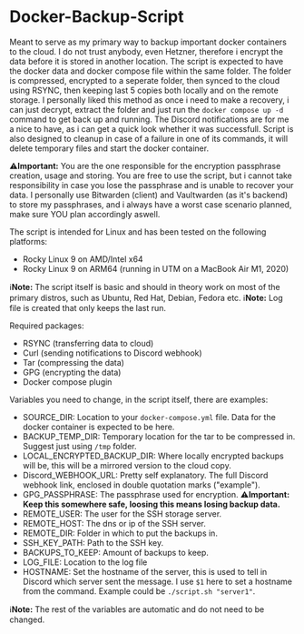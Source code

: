 # Docker-Backup-Script

Meant to serve as my primary way to backup important docker containers to the cloud. I do not trust anybody, even Hetzner, therefore i encrypt the data before it is stored in another location. The script is expected to have the docker data and docker compose file within the same folder. The folder is compressed, encrypted to a seperate folder, then synced to the cloud using RSYNC, then keeping last 5 copies both locally and on the remote storage. I personally liked this method as once i need to make a recovery, i can just decrypt, extract the folder and just run the ```docker compose up -d``` command to get back up and running. The Discord notifications are for me a nice to have, as i can get a quick look whether it was successfull. Script is also designed to cleanup in case of a failure in one of its commands, it will delete temporary files and start the docker container. 

⚠️**Important:** You are the one responsible for the encryption passphrase creation, usage and storing. You are free to use the script, but i cannot take responsibility in case you lose the passphrase and is unable to recover your data. I personally use Bitwarden (client) and Vaultwarden (as it's backend) to store my passphrases, and i always have a worst case scenario planned, make sure YOU plan accordingly aswell. 

The script is intended for Linux and has been tested on the following platforms:
- Rocky Linux 9 on AMD/Intel x64
- Rocky Linux 9 on ARM64 (running in UTM on a MacBook Air M1, 2020)

ℹ️**Note:** The script itself is basic and should in theory work on most of the primary distros, such as Ubuntu, Red Hat, Debian, Fedora etc.
ℹ️**Note:** Log file is created that only keeps the last run.

Required packages:
- RSYNC (transferring data to cloud)
- Curl (sending notifications to Discord webhook)
- Tar (compressing the data)
- GPG (encrypting the data)
- Docker compose plugin

Variables you need to change, in the script itself, there are examples:
- SOURCE_DIR: Location to your ```docker-compose.yml``` file. Data for the docker container is expected to be here.
- BACKUP_TEMP_DIR: Temporary location for the tar to be compressed in. Suggest just using ```/tmp``` folder.
- LOCAL_ENCRYPTED_BACKUP_DIR: Where locally encrypted backups will be, this will be a mirrored version to the cloud copy.
- Discord_WEBHOOK_URL: Pretty self explanatory. The full Discord webhook link, enclosed in double quotation marks ("example").
- GPG_PASSPHRASE: The passphrase used for encryption. ⚠️**Important: Keep this somewhere safe, loosing this means losing backup data.**
- REMOTE_USER: The user for the SSH storage server.
- REMOTE_HOST: The dns or ip of the SSH server.
- REMOTE_DIR: Folder in which to put the backups in.
- SSH_KEY_PATH: Path to the SSH key.
- BACKUPS_TO_KEEP: Amount of backups to keep.
- LOG_FILE: Location to the log file
- HOSTNAME: Set the hostname of the server, this is used to tell in Discord which server sent the message. I use ```$1``` here to set a hostname from the command. Example could be ```./script.sh "server1"```.

ℹ️**Note:** The rest of the variables are automatic and do not need to be changed. 
